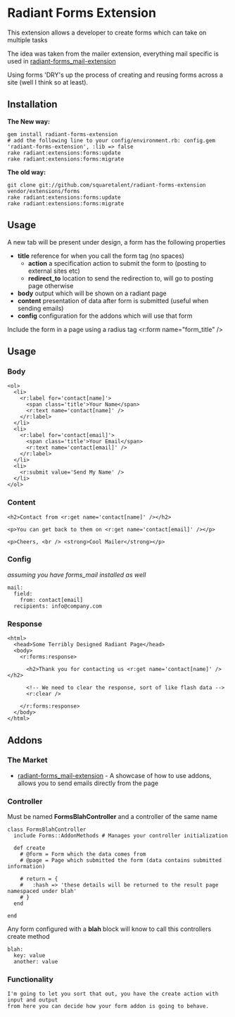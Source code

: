 # Radiant Forms Extension

This extension allows a developer to create forms which can take on multiple tasks

The idea was taken from the mailer extension, everything mail specific is used in [radiant-forms_mail-extension](http://github.com/squaretalent/radiant-forms_mail-extension)
  
Using forms 'DRY's up the process of creating and reusing forms across a site (well I think so at least).

## Installation

   **The New way:**
    
    gem install radiant-forms-extension
    # add the following line to your config/environment.rb: config.gem 'radiant-forms-extension', :lib => false
    rake radiant:extensions:forms:update
    rake radiant:extensions:forms:migrate

   **The old way:**
    
    git clone git://github.com/squaretalent/radiant-forms-extension vendor/extensions/forms
    rake radiant:extensions:forms:update
    rake radiant:extensions:forms:migrate
    
  
## Usage
  
  A new tab will be present under design, a form has the following properties
    
  * **title** reference for when you call the form tag (no spaces)
    * **action** a specification action to submit the form to (posting to external sites etc)
    * **redirect_to** location to send the redirection to, will go to posting page otherwise
  * **body**  output which will be shown on a radiant page
  * **content** presentation of data after form is submitted (useful when sending emails)
  * **config** configuration for the addons which will use that form
    
  Include the form in a page using a radius tag
    <r:form name="form_title" />
      
## Usage

### Body
    
    <ol>
      <li>
        <r:label for='contact[name]'>
          <span class='title'>Your Name</span>
          <r:text name='contact[name]' />
        </r:label>
      </li>
      <li>
        <r:label for='contact[email]'>
          <span class='title'>Your Email</span>
          <r:text name='contact[email]' />
        </r:label>
      </li>
      <li>
        <r:submit value='Send My Name' />
      </li>
    </ol>
    
### Content
    
    <h2>Contact from <r:get name='contact[name]' /></h2>
    
    <p>You can get back to them on <r:get name='contact[email]' /></p>
    
    <p>Cheers, <br /> <strong>Cool Mailer</strong></p>
    
### Config
  
  *assuming you have forms_mail installed as well*
    
    mail:
      field:
        from: contact[email]
      recipients: info@company.com
      
### Response
    
    <html>
      <head>Some Terribly Designed Radiant Page</head>
      <body>
        <r:forms:response>
          
          <h2>Thank you for contacting us <r:get name='contact[name]' /></h2>
          
          <!-- We need to clear the response, sort of like flash data -->
          <r:clear />
          
        </r:forms:response>
      </body>
    </html>
    
## Addons

### The Market

* [radiant-forms_mail-extension](http://github.com/squaretalent/radiant-forms_mail-extension) - 
A showcase of how to use addons, allows you to send emails directly from the page

### Controller

  Must be named **FormsBlahController** and a controller of the same name

    class FormsBlahController
      include Forms::AddonMethods # Manages your controller initialization

      def create
        # @form = Form which the data comes from
        # @page = Page which submitted the form (data contains submitted information)

        # return = {
        #   :hash => 'these details will be returned to the result page namespaced under blah'  
        # }
      end

    end

  Any form configured with a **blah** block will know to call this controllers create method

    blah:
      key: value
      another: value
      
### Functionality

    I'm going to let you sort that out, you have the create action with input and output
    from here you can decide how your form addon is going to behave.